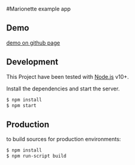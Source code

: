 #Marionette example app

## Demo

 [demo on github page](https://fabiencont.github.io/MarionetteJS_Example_app/)

## Development

This Project have been tested with [Node.js](https://nodejs.org/) v10+.

Install the dependencies and start the server.

```sh
$ npm install
$ npm start
```

## Production

to build sources for production environments:

```sh
$ npm install
$ npm run-script build
```
